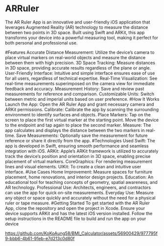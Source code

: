 # ARRuler

The AR Ruler App is an innovative and user-friendly iOS application that leverages Augmented Reality (AR) technology to measure the distance between two points in 3D space. Built using Swift and ARKit, this app transforms your device into a powerful measuring tool, making it perfect for both personal and professional use.

#Features
Accurate Distance Measurement: Utilize the device’s camera to place virtual markers on real-world objects and measure the distance between them with high precision.
3D Space Tracking: Measure distances in 3D space, providing accurate results regardless of the plane or angle.
User-Friendly Interface: Intuitive and simple interface ensures ease of use for all users, regardless of technical expertise.
Real-Time Visualization: See real-time measurements superimposed on the camera view for immediate feedback and accuracy.
Measurement History: Save and review past measurements for reference and comparison.
Customizable Units: Switch between metric and imperial units based on user preference.
#How It Works
Launch the App: Open the AR Ruler App and grant necessary camera and ARKit permissions.
Calibrate: Calibrate the app by scanning the surrounding environment to identify surfaces and objects.
Place Markers: Tap on the screen to place the first virtual marker at the starting point. Move the device to the endpoint and tap again to place the second marker.
Measure: The app calculates and displays the distance between the two markers in real-time.
Save Measurements: Optionally save the measurement for future reference or share it directly from the app.
#Technologies Used
Swift: The app is developed in Swift, ensuring smooth performance and seamless integration with iOS.
ARKit: Apple’s ARKit framework is utilized to accurately track the device’s position and orientation in 3D space, enabling precise placement of virtual markers.
CoreGraphics: For rendering measurement lines and visual elements.
UIKit: To create a clean and intuitive user interface.
#Use Cases
Home Improvement: Measure spaces for furniture placement, home renovations, and interior design projects.
Education: An educational tool for teaching concepts of geometry, spatial awareness, and AR technology.
Professional Use: Architects, engineers, and contractors can use the app for quick on-site measurements.
Everyday Use: Measure any object or space quickly and accurately without the need for a physical ruler or tape measure.
#Getting Started
To get started with the AR Ruler App, clone the repository and open the project in Xcode. Ensure your device supports ARKit and has the latest iOS version installed. Follow the setup instructions in the README file to build and run the app on your device

https://github.com/KoKoAung58/BMI_Calculator/assets/56900429/977795f9-bbb6-4b61-91eb-e7d213c0d80f
